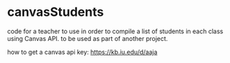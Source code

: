 # canvasStudents
code for a teacher to use in order to compile a list of students in each class using Canvas API. to be used as part of another project.

how to get a canvas api key: https://kb.iu.edu/d/aaja
